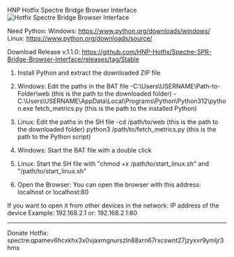 HNP Hotfix Spectre Bridge Browser Interface
![Hotfix Spectre Bridge Browser Interface](https://github.com/HNP-Hotfix/Spectre-SPR-Bridge-Browser-Interface/assets/173640092/1fa5d226-ee2f-43bd-8785-99286891c60c)


Need Python:
Windows: https://www.python.org/downloads/windows/
Linux: https://www.python.org/downloads/source/

Download Release v.1.1.0:
https://github.com/HNP-Hotfix/Spectre-SPR-Bridge-Browser-Interface/releases/tag/Stable

1. Install Python and extract the downloaded ZIP file

2. Windows:
Edit the paths in the BAT file
-C:\Users\USERNAME\Path-to-Folder\web (this is the path to the downloaded folder)
-C:\Users\USERNAME\AppData\Local\Programs\Python\Python312\python.exe fetch_metrics.py (this is the path to the installed Python)

2. Linux:
Edit the paths in the SH file
-cd /path/to/web (this is the path to the downloaded folder)
python3 /path/to/fetch_metrics.py (this is the path to the Python script)

3. Windows:
Start the BAT file with a double click

3. Linux:
Start the SH file with "chmod +x /path/to/start_linux.sh" and "/path/to/start_linux.sh"


4. Open the Browser:
You can open the browser with this address: localhost or localhost:80

If you want to open it from other devices in the network: IP address of the device
Example: 192.168.2.1
or: 192.168.2.1:80

---

Donate Hotfix: spectre:qpamev6hcxkhx3x0vjaxmgnurszln88xrn67rxcswnt27jzyxvr9ymljr3hmx
